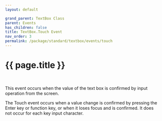 ```yaml
---
layout: default

grand_parent: TextBox Class
parent: Events
has_children: false
title: TextBox.Touch Event
nav_order: 3
permalink: /package/standard/textbox/events/touch
---
```

# {{ page.title }}
<br>

This event occurs when the value of the text box is confirmed by input operation from the screen.

 

The Touch event occurs when a value change is confirmed by pressing the Enter key or function key, or when it loses focus and is confirmed. It does not occur for each key input character.